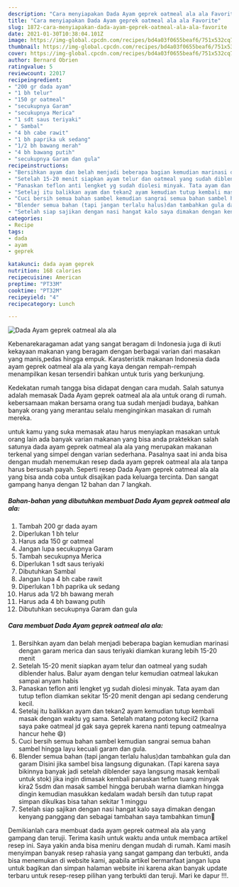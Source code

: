 ```yaml
---
description: "Cara menyiapakan Dada Ayam geprek oatmeal ala ala Favorite"
title: "Cara menyiapakan Dada Ayam geprek oatmeal ala ala Favorite"
slug: 1872-cara-menyiapakan-dada-ayam-geprek-oatmeal-ala-ala-favorite
date: 2021-01-30T10:38:04.101Z
image: https://img-global.cpcdn.com/recipes/bd4a03f0655beaf6/751x532cq70/dada-ayam-geprek-oatmeal-ala-ala-foto-resep-utama.jpg
thumbnail: https://img-global.cpcdn.com/recipes/bd4a03f0655beaf6/751x532cq70/dada-ayam-geprek-oatmeal-ala-ala-foto-resep-utama.jpg
cover: https://img-global.cpcdn.com/recipes/bd4a03f0655beaf6/751x532cq70/dada-ayam-geprek-oatmeal-ala-ala-foto-resep-utama.jpg
author: Bernard Obrien
ratingvalue: 5
reviewcount: 22017
recipeingredient:
- "200 gr dada ayam"
- "1 bh telur"
- "150 gr oatmeal"
- "secukupnya Garam"
- "secukupnya Merica"
- "1 sdt saus teriyaki"
- " Sambal"
- "4 bh cabe rawit"
- "1 bh paprika uk sedang"
- "1/2 bh bawang merah"
- "4 bh bawang putih"
- "secukupnya Garam dan gula"
recipeinstructions:
- "Bersihkan ayam dan belah menjadi beberapa bagian kemudian marinasi dengan garam merica dan saus teriyaki diamkan kurang lebih 15-20 menit"
- "Setelah 15-20 menit siapkan ayam telur dan oatmeal yang sudah diblender halus. Balur ayam dengan telur kemudian oatmeal lakukan sampai anyam habis"
- "Panaskan teflon anti lengket yg sudah diolesi minyak. Tata ayam dan tutup teflon diamkan sekitar 15-20 menit dengan api sedang cenderung kecil."
- "Setelaj itu balikkan ayam dan tekan2 ayam kemudian tutup kembali masak dengan waktu yg sama. Setelah matang potong kecil2 (karna saya pake oatmeal jd gak saya geprek karena nanti tepung oatmealnya hancur hehe 😄)"
- "Cuci bersih semua bahan sambel kemudian sangrai semua bahan sambel hingga layu kecuali garam dan gula."
- "Blender semua bahan (tapi jangan terlalu halus)dan tambahkan gula dan garam Disini jika sambel bisa langsung digunakan. (Tapi karena saya bikinnya banyak jadi setelah diblender saya langsung masak kembali untuk stok) jika ingin dimasak kembali panaskan teflon tuang minyak kira2 5sdm dan masak sambel hingga berubah warna diamkan hingga dingin kemudian masukkan kedalam wadah bersih dan tutup rapat simpan dikulkas bisa tahan sekitar 1 minggu"
- "Setelah siap sajikan dengan nasi hangat kalo saya dimakan dengan kenyang panggang dan sebagai tambahan saya tambahkan timun🤤"
categories:
- Recipe
tags:
- dada
- ayam
- geprek

katakunci: dada ayam geprek 
nutrition: 168 calories
recipecuisine: American
preptime: "PT33M"
cooktime: "PT32M"
recipeyield: "4"
recipecategory: Lunch

---
```



![Dada Ayam geprek oatmeal ala ala](https://img-global.cpcdn.com/recipes/bd4a03f0655beaf6/751x532cq70/dada-ayam-geprek-oatmeal-ala-ala-foto-resep-utama.jpg)

Kebenarekaragaman adat yang sangat beragam di Indonesia juga di ikuti kekayaan makanan yang beragam dengan berbagai varian dari masakan yang manis,pedas hingga empuk. Karasteristik makanan Indonesia dada ayam geprek oatmeal ala ala yang kaya dengan rempah-rempah menampilkan kesan tersendiri bahkan untuk turis yang berkunjung.




Kedekatan rumah tangga bisa didapat dengan cara mudah. Salah satunya adalah memasak Dada Ayam geprek oatmeal ala ala untuk orang di rumah. kebersamaan makan bersama orang tua sudah menjadi budaya, bahkan banyak orang yang merantau selalu menginginkan masakan di rumah mereka.

untuk kamu yang suka memasak atau harus menyiapkan masakan untuk orang lain ada banyak varian makanan yang bisa anda praktekkan salah satunya dada ayam geprek oatmeal ala ala yang merupakan makanan terkenal yang simpel dengan varian sederhana. Pasalnya saat ini anda bisa dengan mudah menemukan resep dada ayam geprek oatmeal ala ala tanpa harus bersusah payah.
Seperti resep Dada Ayam geprek oatmeal ala ala yang bisa anda coba untuk disajikan pada keluarga tercinta. Dan sangat gampang hanya dengan 12 bahan dan 7 langkah.


<!--inarticleads1-->

##### Bahan-bahan yang dibutuhkan membuat Dada Ayam geprek oatmeal ala ala:

1. Tambah 200 gr dada ayam
1. Diperlukan 1 bh telur
1. Harus ada 150 gr oatmeal
1. Jangan lupa secukupnya Garam
1. Tambah secukupnya Merica
1. Diperlukan 1 sdt saus teriyaki
1. Dibutuhkan  Sambal
1. Jangan lupa 4 bh cabe rawit
1. Diperlukan 1 bh paprika uk sedang
1. Harus ada 1/2 bh bawang merah
1. Harus ada 4 bh bawang putih
1. Dibutuhkan secukupnya Garam dan gula




<!--inarticleads2-->

##### Cara membuat  Dada Ayam geprek oatmeal ala ala:

1. Bersihkan ayam dan belah menjadi beberapa bagian kemudian marinasi dengan garam merica dan saus teriyaki diamkan kurang lebih 15-20 menit
1. Setelah 15-20 menit siapkan ayam telur dan oatmeal yang sudah diblender halus. Balur ayam dengan telur kemudian oatmeal lakukan sampai anyam habis
1. Panaskan teflon anti lengket yg sudah diolesi minyak. Tata ayam dan tutup teflon diamkan sekitar 15-20 menit dengan api sedang cenderung kecil.
1. Setelaj itu balikkan ayam dan tekan2 ayam kemudian tutup kembali masak dengan waktu yg sama. Setelah matang potong kecil2 (karna saya pake oatmeal jd gak saya geprek karena nanti tepung oatmealnya hancur hehe 😄)
1. Cuci bersih semua bahan sambel kemudian sangrai semua bahan sambel hingga layu kecuali garam dan gula.
1. Blender semua bahan (tapi jangan terlalu halus)dan tambahkan gula dan garam Disini jika sambel bisa langsung digunakan. (Tapi karena saya bikinnya banyak jadi setelah diblender saya langsung masak kembali untuk stok) jika ingin dimasak kembali panaskan teflon tuang minyak kira2 5sdm dan masak sambel hingga berubah warna diamkan hingga dingin kemudian masukkan kedalam wadah bersih dan tutup rapat simpan dikulkas bisa tahan sekitar 1 minggu
1. Setelah siap sajikan dengan nasi hangat kalo saya dimakan dengan kenyang panggang dan sebagai tambahan saya tambahkan timun🤤




Demikianlah cara membuat dada ayam geprek oatmeal ala ala yang gampang dan teruji. Terima kasih untuk waktu anda untuk membaca artikel resep ini. Saya yakin anda bisa meniru dengan mudah di rumah. Kami masih menyimpan banyak resep rahasia yang sangat gampang dan terbukti, anda bisa menemukan di website kami, apabila artikel bermanfaat jangan lupa untuk bagikan dan simpan halaman website ini karena akan banyak update terbaru untuk resep-resep pilihan yang terbukti dan teruji. Mari ke dapur !!!. 
